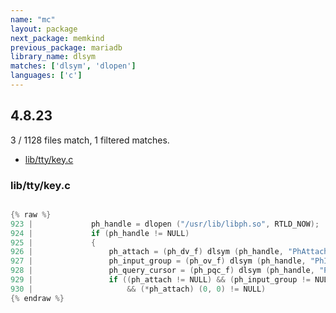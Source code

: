 ```yaml
---
name: "mc"
layout: package
next_package: memkind
previous_package: mariadb
library_name: dlsym
matches: ['dlsym', 'dlopen']
languages: ['c']
---
```

## 4.8.23
3 / 1128 files match, 1 filtered matches.

 - [lib/tty/key.c](#libttykeyc)

### lib/tty/key.c

```c

{% raw %}
923 |             ph_handle = dlopen ("/usr/lib/libph.so", RTLD_NOW);
924 |             if (ph_handle != NULL)
925 |             {
926 |                 ph_attach = (ph_dv_f) dlsym (ph_handle, "PhAttach");
927 |                 ph_input_group = (ph_ov_f) dlsym (ph_handle, "PhInputGroup");
928 |                 ph_query_cursor = (ph_pqc_f) dlsym (ph_handle, "PhQueryCursor");
929 |                 if ((ph_attach != NULL) && (ph_input_group != NULL) && (ph_query_cursor != NULL)
930 |                     && (*ph_attach) (0, 0) != NULL)
{% endraw %}

```